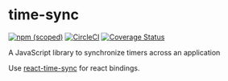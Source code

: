 # time-sync

[![npm (scoped)](https://img.shields.io/npm/v/time-sync.svg)](https://www.npmjs.com/package/time-sync) [![CircleCI](https://circleci.com/gh/peterjuras/time-sync.svg?style=svg)](https://circleci.com/gh/peterjuras/time-sync) [![Coverage Status](https://coveralls.io/repos/github/peterjuras/time-sync/badge.svg?branch=master)](https://coveralls.io/github/peterjuras/time-sync?branch=master)

A JavaScript library to synchronize timers across an application

Use [react-time-sync](https://github.com/peterjuras/react-time-sync) for react bindings.
